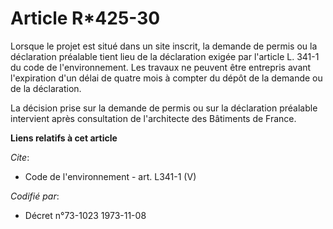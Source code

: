 # Article R*425-30

Lorsque le projet est situé dans un site inscrit, la demande de permis ou la déclaration préalable tient lieu de la
déclaration exigée par l'article L. 341-1 du code de l'environnement. Les travaux ne peuvent être entrepris avant
l'expiration d'un délai de quatre mois à compter du dépôt de la demande ou de la déclaration.

La décision prise sur la demande de permis ou sur la déclaration préalable intervient après consultation de l'architecte des
Bâtiments de France.

**Liens relatifs à cet article**

_Cite_:

  - Code de l'environnement - art. L341-1 (V)

_Codifié par_:

  - Décret n°73-1023 1973-11-08
